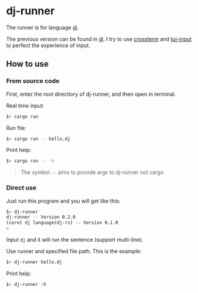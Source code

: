 # dj-runner
The runner is for language [dj](https://gitee.com/ZerAx/dj-rs).

The previous version can be found in [dj](https://gitee.com/ZerAx/dj-rs/tree/master/examples/runner). I try to use [crossterm](https://docs.rs/crossterm) and [tui-input](https://docs.rs/tui-input/) to perfect the experience of input.

## How to use
### From source code
First, enter the root directiory of dj-runner, and then open in terminal.

Real time input:

```bash
$> cargo run
```

Run file:

```bash
$> cargo run -- hello.dj
```

Print help:

```bash
$> cargo run -- -h
```

> The symbol `--` aims to provide args to dj-runner not cargo

### Direct use
Just run this program and you will get like this:

```bash
$> dj-runner
dj-runner -- Version 0.2.0
(core) dj language(dj-rs) -- Version 0.1.0
>
```

Input `dj` and it will run the sentence (support multi-line).

Use runner and specified file path. This is the example:

```bash
$> dj-runner hello.dj
```

Print help:

```bash
$> dj-runner -h
```